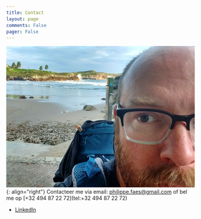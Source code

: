 ```yaml
---
title: Contact
layout: page
comments: False
pager: False
---
```




![Philippe Faes](/images/IMG_20170925_091156014_s.jpg "Philippe Faes"){: align="right"} Contacteer me via email: [philippe.faes@gmail.com](mailto:philippe.faes@gmail.com) 
of bel me op [+32 494 87 22 72](tel:+32 494 87 22 72) 

* [LinkedIn](https://www.linkedin.com/in/philippefaes/)